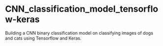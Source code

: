 # CNN_classification_model_tensorflow-keras
Building a CNN binary classification model on classifying images of dogs and cats using Tensorflow and Keras.
